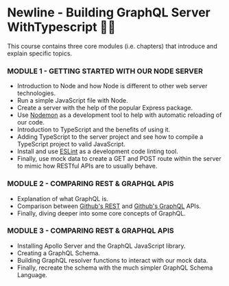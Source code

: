 # Newline - Building GraphQL Server WithTypescript 👨‍💻

This course contains three core modules (i.e. chapters) that introduce and explain specific topics.

### MODULE 1 - GETTING STARTED WITH OUR NODE SERVER

- Introduction to Node and how Node is different to other web server technologies.
- Run a simple JavaScript file with Node.
- Create a server with the help of the popular Express package.
- Use [Nodemon](https://nodemon.io/) as a development tool to help with automatic reloading of our code.
- Introduction to TypeScript and the benefits of using it.
- Adding TypeScript to the server project and see how to compile a TypeScript project to valid JavaScript.
- Install and use [ESLint](https://eslint.org/) as a development code linting tool.
- Finally, use mock data to create a GET and POST route within the server to mimic how RESTful APIs are to usually behave.

### MODULE 2 - COMPARING REST & GRAPHQL APIS

- Explanation of what GraphQL is.
- Comparison between [Github's REST](https://developer.github.com/v3/) and [Github's GraphQL](https://developer.github.com/v4/) APIs.
- Finally, diving deeper into some core concepts of GraphQL.

### MODULE 3 - COMPARING REST & GRAPHQL APIS

- Installing Apollo Server and the GraphQL JavaScript library.
- Creating a GraphQL Schema.
- Building GraphQL resolver functions to interact with our mock data.
- Finally, recreate the schema with the much simpler GraphQL Schema Language.
